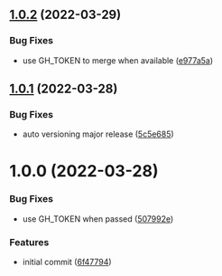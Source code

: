 ## [1.0.2](https://github.com/ATOS-Actions/actions/compare/v1.0.1...v1.0.2) (2022-03-29)


### Bug Fixes

* use GH_TOKEN to merge when available ([e977a5a](https://github.com/ATOS-Actions/actions/commit/e977a5ab1fd93fc740be28ade2737aec17ce529a))

## [1.0.1](https://github.com/ATOS-Actions/actions/compare/v1.0.0...v1.0.1) (2022-03-28)


### Bug Fixes

* auto versioning major release ([5c5e685](https://github.com/ATOS-Actions/actions/commit/5c5e68584b9d2f487b1e07d975d22213030d34cc))

# 1.0.0 (2022-03-28)


### Bug Fixes

* use GH_TOKEN when passed ([507992e](https://github.com/ATOS-Actions/actions/commit/507992ecd7e57a791f769de2680ba549d9446f8d))


### Features

* initial commit ([6f47794](https://github.com/ATOS-Actions/actions/commit/6f47794a7f2bad1b015197c07dfeff07c4bde863))
